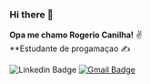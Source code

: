 ### Hi there 👋

**Opa me chamo Rogerio Canilha!** ✌️ <br>
**Estudante de progamaçao ✍️

![Linkedin Badge](https://img.shields.io/badge/-Rogerio%20Canilha-0A66C2?style=flat-square&logo=Linkedin&logoColor=white&link=https://www.linkedin.com/in/rogerio-canilha-701754216/)
[![Gmail Badge](https://img.shields.io/badge/-dominguescanilharogerio@gmail.com-AD1F1C?style=flat-square&logo=Gmail&logoColor=white&link=dominguescanilharogerio@gmail.com)](dominguescanilharogerio)
